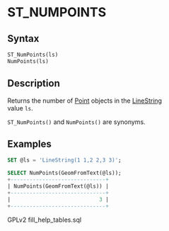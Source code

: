 # ST\_NUMPOINTS

## Syntax

```sql
ST_NumPoints(ls)
NumPoints(ls)
```

## Description

Returns the number of [Point](../../../sql-statements/geometry-constructors/geometry-constructors/point.md) objects in the [LineString](../../../sql-statements/geometry-constructors/geometry-constructors/linestring.md)\
value `ls`.

`ST_NumPoints()` and `NumPoints()` are synonyms.

## Examples

```sql
SET @ls = 'LineString(1 1,2 2,3 3)';

SELECT NumPoints(GeomFromText(@ls));
+------------------------------+
| NumPoints(GeomFromText(@ls)) |
+------------------------------+
|                            3 |
+------------------------------+
```

GPLv2 fill\_help\_tables.sql
